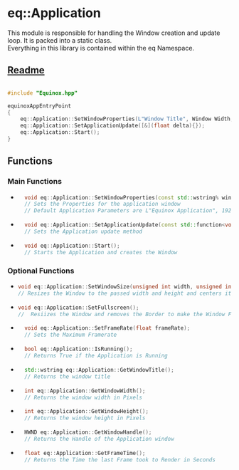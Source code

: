 # eq::Application

This module is responsible for handling the Window creation and update loop. It is packed into a static class.   
Everything in this library is contained within the eq Namespace.

## [Readme](../README.md)

```cpp

#include "Equinox.hpp"

equinoxAppEntryPoint
{
    eq::Application::SetWindowProperties(L"Window Title", Window Width, Window Height); 
    eq::Application::SetApplicationUpdate([&](float delta){});
    eq::Application::Start();
}

```

## Functions
### Main Functions
- ```cpp
    void eq::Application::SetWindowProperties(const std::wstring% windowTitle, const int& width, const int& height);
    // Sets the Properties for the application window
    // Default Application Parameters are L"Equinox Application", 1920, 1080
    ```
- ```cpp 
    void eq::Application::SetApplicationUpdate(const std::function<void(float delta)>& update);
    // Sets the Application update method
    ```
- ```cpp
    void eq::Application::Start();
    // Starts the Application and creates the Window
    ```
### Optional Functions
- ```cpp
  void eq::Application::SetWindowSize(unsigned int width, unsigned int height);
  // Resizes the Window to the passed width and height and centers it on the Screen
  ```

- ```cpp
  void eq::Application::SetFullscreen();
  //  Resiizes the Window and removes the Border to make the Window Fullscreen
  ```

- ```cpp
    void eq::Application::SetFrameRate(float frameRate);
    // Sets the Maximum Framerate
    ```
- ```cpp
    bool eq::Application::IsRunning();
    // Returns True if the Application is Running
    ```
- ```cpp
    std::wstring eq::Application::GetWindowTitle();
    // Returns the window title
    ```
- ```cpp
    int eq::Application::GetWindowWidth();
    // Returns the window width in Pixels
    ```
- ```cpp
    int eq::Application::GetWindowHeight();
    // Returns the window height in Pixels
    ```
- ```cpp
    HWND eq::Application::GetWindowHandle();
    // Returns the Handle of the Application window
    ```
- ```cpp
    float eq::Application::GetFrameTime();
    // Returns the Time the last Frame took to Render in Seconds
    ```